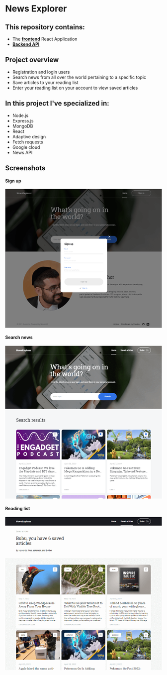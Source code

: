 # News Explorer

## This repository contains:

- The **[frontend](https://alfi-explorer.students.nomoreparties.sbs)** React Application
- **[Backend API](https://api.alfi-explorer.students.nomoreparties.sbs)**

## Project overview

- Registration and login users
- Search news from all over the world pertaining to a specific topic
- Save articles to your reading list
- Enter your reading list on your account to view saved articles

## In this project I've specialized in:

- Node.js
- Express.js
- MongoDB
- React
- Adaptive design
- Fetch requests
- Google cloud
- News API


## Screenshots

#### Sign up

<img src='./src/images/readme-1.png' width='700'/>

#### Search news

<img src='./src/images/readme-2.png' width='700'/>

#### Reading list

<img src='./src/images/readme-3.png' width='700'/>
